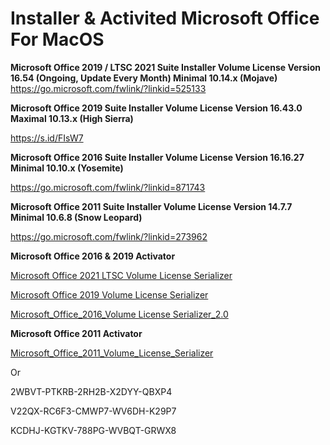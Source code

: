 # **Installer & Activited Microsoft Office For MacOS**

**Microsoft Office 2019 / LTSC 2021 Suite Installer Volume License Version 16.54 (Ongoing, Update Every Month) Minimal 10.14.x (Mojave)**
https://go.microsoft.com/fwlink/?linkid=525133

**Microsoft Office 2019 Suite Installer Volume License Version 16.43.0 Maximal 10.13.x (High Sierra)**

https://s.id/FIsW7

**Microsoft Office 2016 Suite Installer Volume License Version 16.16.27 Minimal 10.10.x (Yosemite)**

https://go.microsoft.com/fwlink/?linkid=871743

**Microsoft Office 2011 Suite Installer Volume License Version 14.7.7 Minimal 10.6.8 (Snow Leopard)**

https://go.microsoft.com/fwlink/?linkid=273962




**Microsoft Office 2016 & 2019 Activator**

[Microsoft Office 2021 LTSC Volume License Serializer](https://raw.githubusercontent.com/alsyundawy/Microsoft-Office-For-MacOS/master/Microsoft_Office_LTSC_2021_VL_Serializer.pkg)

[Microsoft Office 2019 Volume License Serializer](https://raw.githubusercontent.com/alsyundawy/Microsoft-Office-For-MacOS/master/Microsoft_Office_2019_VL_Serializer_Universal.pkg)

[Microsoft_Office_2016_Volume License Serializer_2.0](https://raw.githubusercontent.com/alsyundawy/Microsoft-Office-For-MacOS/master/Microsoft_Office_2016_VL_Serializer_2.0.pkg)

**Microsoft Office 2011 Activator**

[Microsoft_Office_2011_Volume_License_Serializer](https://raw.githubusercontent.com/alsyundawy/Microsoft-Office-For-MacOS/master/vlmsommxi.dmg)

Or

2WBVT-PTKRB-2RH2B-X2DYY-QBXP4

V22QX-RC6F3-CMWP7-WV6DH-K29P7

KCDHJ-KGTKV-788PG-WVBQT-GRWX8
